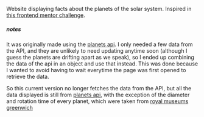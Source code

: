 Website displaying facts about the planets of the solar system.
Inspired in [this frontend mentor challenge](https://www.frontendmentor.io/challenges/planets-fact-site-gazqN8w_f).

##### notes
It was originally made using the [planets api](https://github.com/k99sharma/planets-api).
I only needed a few data from the API, and they are unlikely to need updating anytime soon (although I guess the planets are drifting apart as we speak), so I ended up combining the data of the api in an object and use that instead. This was done because I wanted to avoid having to wait everytime the page was first opened to retrieve the data.

So this current version no longer fetches the data from the API, but all the data displayed is still from [planets api](https://github.com/k99sharma/planets-api), with the exception of the diameter and rotation time of every planet, which were taken from [royal museums greenwich](https://www.rmg.co.uk/stories/space-astronomy/solar-system-data)
